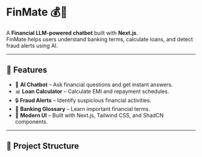 # FinMate 💰🤖
A **Financial LLM-powered chatbot** built with **Next.js**.  
FinMate helps users understand banking terms, calculate loans, and detect fraud alerts using AI.

---

## 🚀 Features
- 💬 **AI Chatbot** – Ask financial questions and get instant answers.  
- 📊 **Loan Calculator** – Calculate EMI and repayment schedules.  
- 🔒 **Fraud Alerts** – Identify suspicious financial activities.  
- 🏦 **Banking Glossary** – Learn important financial terms.  
- 🎨 **Modern UI** – Built with Next.js, Tailwind CSS, and ShadCN components.

---

## 📂 Project Structure
